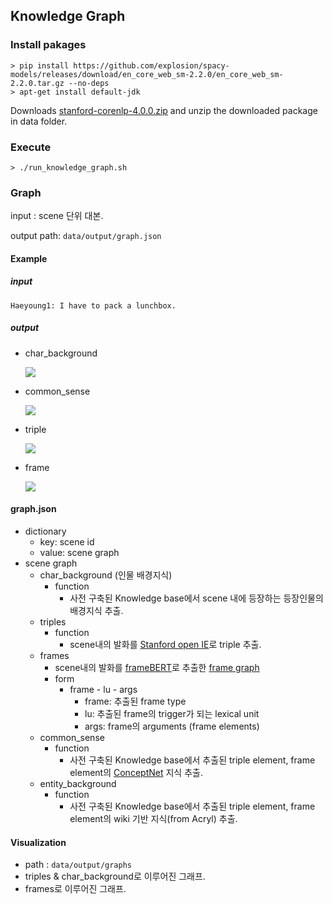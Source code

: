 ## Knowledge Graph

### Install pakages
```
> pip install https://github.com/explosion/spacy-models/releases/download/en_core_web_sm-2.2.0/en_core_web_sm-2.2.0.tar.gz --no-deps
> apt-get install default-jdk
````

Downloads [stanford-corenlp-4.0.0.zip](https://stanfordnlp.github.io/CoreNLP/history.html) and unzip the downloaded package in data folder.


### Execute
```
> ./run_knowledge_graph.sh
```

### Graph

input : scene 단위 대본.

output path: `data/output/graph.json`

#### Example

##### input 

```
Haeyoung1: I have to pack a lunchbox.
```

##### output

- char_background

  ![](images/char_background.png)

- common_sense

  ![](images/commonsense.png)

- triple

  ![](images/triple.png)

- frame

  ![](images/frame.png)



#### graph.json

- dictionary
  - key: scene id
  - value: scene graph
- scene graph
  - char_background (인물 배경지식)
    - function
      - 사전 구축된 Knowledge base에서 scene 내에 등장하는 등장인물의 배경지식 추출.
  - triples
    - function
      - scene내의 발화를 [Stanford open IE](https://nlp.stanford.edu/software/openie.html)로 triple 추출.
  - frames
    - scene내의 발화를 [frameBERT](https://github.com/machinereading/frameBERT)로 추출한 [frame graph](https://framenet.icsi.berkeley.edu/fndrupal/WhatIsFrameNet)
    - form
      - frame - lu - args
        - frame: 추출된 frame type
        - lu: 추출된 frame의 trigger가 되는 lexical unit
        - args: frame의 arguments (frame elements)
  - common_sense
    - function
      - 사전 구축된 Knowledge base에서 추출된 triple element, frame element의 [ConceptNet](https://conceptnet.io/) 지식 추출.
  - entity_background
    - function
      - 사전 구축된 Knowledge base에서 추출된 triple element, frame element의  wiki 기반 지식(from Acryl) 추출.

#### Visualization

- path : `data/output/graphs`
- triples & char_background로 이루어진 그래프.
- frames로 이루어진 그래프.